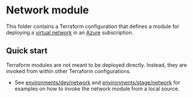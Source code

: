 # Network module

This folder contains a Terraform configuration that defines a module for deploying a [virtual network](https://docs.microsoft.com/en-us/azure/virtual-network/virtual-networks-overview) in an [Azure](https://azure.microsoft.com/free) subscription.

## Quick start

Terraform modules are not meant to be deployed directly. Instead, they are invoked from within other Terraform configurations. 
* See [environments/dev/network](../environments/dev/network) and [environments/stage/network](../environments/stage/network) for examples on how to invoke the network module from a local source.
